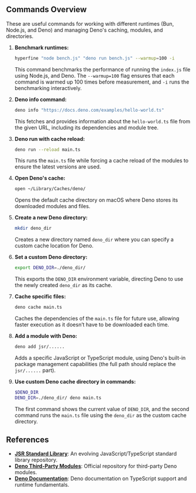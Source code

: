 ## Commands Overview

These are useful commands for working with different runtimes (Bun, Node.js, and Deno) and managing Deno's caching, modules, and directories.

1. **Benchmark runtimes:**

   ```bash
   hyperfine "node bench.js" "deno run bench.js" --warmup=100 -i
   ```

   This command benchmarks the performance of running the `index.js` file using Node.js, and Deno. The `--warmup=100` flag ensures that each command is warmed up 100 times before measurement, and `-i` runs the benchmarking interactively.

2. **Deno info command:**

   ```bash
   deno info "https://docs.deno.com/examples/hello-world.ts"
   ```

   This fetches and provides information about the `hello-world.ts` file from the given URL, including its dependencies and module tree.

3. **Deno run with cache reload:**

   ```bash
   deno run --reload main.ts
   ```

   This runs the `main.ts` file while forcing a cache reload of the modules to ensure the latest versions are used.

4. **Open Deno's cache:**

   ```bash
   open ~/Library/Caches/deno/
   ```

   Opens the default cache directory on macOS where Deno stores its downloaded modules and files.

5. **Create a new Deno directory:**

   ```bash
   mkdir deno_dir
   ```

   Creates a new directory named `deno_dir` where you can specify a custom cache location for Deno.

6. **Set a custom Deno directory:**

   ```bash
   export DENO_DIR=./deno_dir/
   ```

   This exports the `DENO_DIR` environment variable, directing Deno to use the newly created `deno_dir` as its cache.

7. **Cache specific files:**

   ```bash
   deno cache main.ts
   ```

   Caches the dependencies of the `main.ts` file for future use, allowing faster execution as it doesn’t have to be downloaded each time.

8. **Add a module with Deno:**

   ```bash
   deno add jsr/......
   ```

   Adds a specific JavaScript or TypeScript module, using Deno's built-in package management capabilities (the full path should replace the `jsr/......` part).

9. **Use custom Deno cache directory in commands:**
   ```bash
   $DENO_DIR
   DENO_DIR=./deno_dir/ deno main.ts
   ```
   The first command shows the current value of `DENO_DIR`, and the second command runs the `main.ts` file using the `deno_dir` as the custom cache directory.

## References

- **[JSR Standard Library](https://jsr.io/@std)**: An evolving JavaScript/TypeScript standard library repository.
- **[Deno Third-Party Modules](https://deno.land/x)**: Official repository for third-party Deno modules.
- **[Deno Documentation](https://docs.deno.com/runtime/fundamentals/typescript/)**: Deno documentation on TypeScript support and runtime fundamentals.
